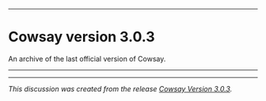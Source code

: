 
***

# Cowsay version 3.0.3

An archive of the last official version of Cowsay.

***


<hr /><em>This discussion was created from the release <a href='https://github.com/seanpm2001/HerdSpeak/releases/tag/V3.03'>Cowsay Version 3.0.3</a>.</em>
